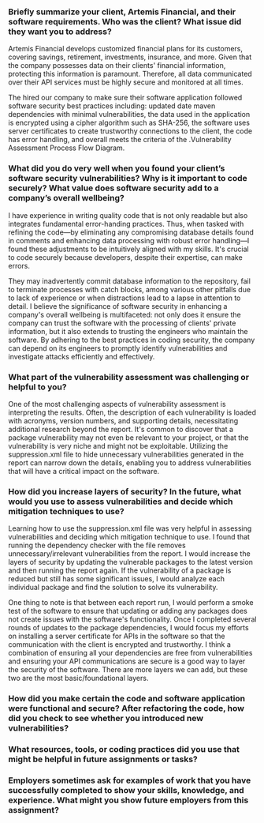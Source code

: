 ### Briefly summarize your client, Artemis Financial, and their software requirements. Who was the client? What issue did they want you to address?

Artemis Financial develops customized financial plans for its customers, covering savings, retirement, investments, insurance, and more. Given that the company possesses data on their clients' financial information, protecting this information is paramount. Therefore, all data communicated over their API services must be highly secure and monitored at all times.

The hired our company to make sure their software application followed software security best practices including: updated date maven dependencies with minimal vulnerabilities, the data used in the application is encrypted using a cipher algorithm such as SHA-256, the software uses server certificates to create trustworthy connections to the client, the code has error handling, and overall meets the criteria of the .Vulnerability Assessment Process Flow Diagram.

### What did you do very well when you found your client’s software security vulnerabilities? Why is it important to code securely? What value does software security add to a company’s overall wellbeing?

I have experience in writing quality code that is not only readable but also integrates fundamental error-handing practices. Thus, when tasked with refining the code—by eliminating any compromising database details found in comments and enhancing data processing with robust error handling—I found these adjustments to be intuitively aligned with my skills. It's crucial to code securely because developers, despite their expertise, can make errors.

They may inadvertently commit database information to the repository, fail to terminate processes with catch blocks, among various other pitfalls due to lack of experience or when distractions lead to a lapse in attention to detail. I believe the significance of software security in enhancing a company's overall wellbeing is multifaceted: not only does it ensure the company can trust the software with the processing of clients' private information, but it also extends to trusting the engineers who maintain the software. By adhering to the best practices in coding security, the company can depend on its engineers to promptly identify vulnerabilities and investigate attacks efficiently and effectively.

### What part of the vulnerability assessment was challenging or helpful to you?

One of the most challenging aspects of vulnerability assessment is interpreting the results. Often, the description of each vulnerability is loaded with acronyms, version numbers, and supporting details, necessitating additional research beyond the report. It's common to discover that a package vulnerability may not even be relevant to your project, or that the vulnerability is very niche and might not be exploitable. Utilizing the suppression.xml file to hide unnecessary vulnerabilities generated in the report can narrow down the details, enabling you to address vulnerabilities that will have a critical impact on the software.

### How did you increase layers of security? In the future, what would you use to assess vulnerabilities and decide which mitigation techniques to use?

Learning how to use the suppression.xml file was very helpful in assessing vulnerabilities and deciding which mitigation technique to use. I found that running the dependency checker with the file removes unnecessary/irrelevant vulnerabilities from the report. I would increase the layers of security by updating the vulnerable packages to the latest version and then running the report again. If the vulnerability of a package is reduced but still has some significant issues, I would analyze each individual package and find the solution to solve its vulnerability.

One thing to note is that between each report run, I would perform a smoke test of the software to ensure that updating or adding any packages does not create issues with the software's functionality. Once I completed several rounds of updates to the package dependencies, I would focus my efforts on installing a server certificate for APIs in the software so that the communication with the client is encrypted and trustworthy. I think a combination of ensuring all your dependencies are free from vulnerabilities and ensuring your API communications are secure is a good way to layer the security of the software. There are more layers we can add, but these two are the most basic/foundational layers.

### How did you make certain the code and software application were functional and secure? After refactoring the code, how did you check to see whether you introduced new vulnerabilities?

### What resources, tools, or coding practices did you use that might be helpful in future assignments or tasks?

### Employers sometimes ask for examples of work that you have successfully completed to show your skills, knowledge, and experience. What might you show future employers from this assignment?
